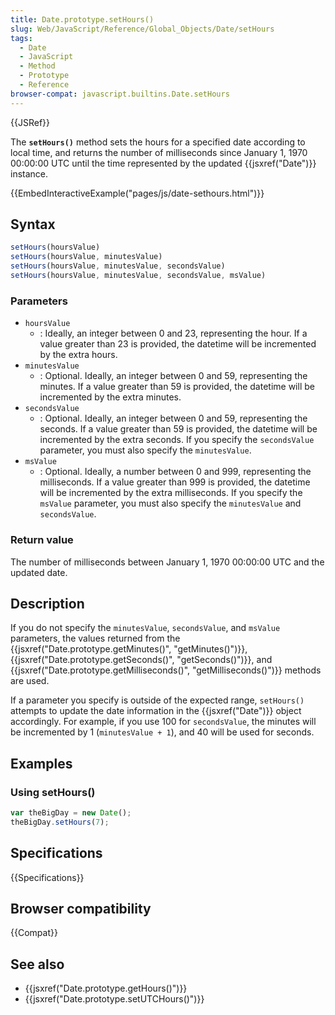```yaml
---
title: Date.prototype.setHours()
slug: Web/JavaScript/Reference/Global_Objects/Date/setHours
tags:
  - Date
  - JavaScript
  - Method
  - Prototype
  - Reference
browser-compat: javascript.builtins.Date.setHours
---
```

{{JSRef}}

The **`setHours()`** method sets the hours for a specified date according to
local time, and returns the number of milliseconds since January 1, 1970
00:00:00 UTC until the time represented by the updated {{jsxref("Date")}}
instance.

{{EmbedInteractiveExample("pages/js/date-sethours.html")}}

## Syntax

```js
setHours(hoursValue)
setHours(hoursValue, minutesValue)
setHours(hoursValue, minutesValue, secondsValue)
setHours(hoursValue, minutesValue, secondsValue, msValue)
```

### Parameters

- `hoursValue`
  - : Ideally, an integer between 0 and 23, representing the hour. If a value
    greater than 23 is provided, the datetime will be incremented by the extra
    hours.
- `minutesValue`
  - : Optional. Ideally, an integer between 0 and 59, representing the minutes.
    If a value greater than 59 is provided, the datetime will be incremented by
    the extra minutes.
- `secondsValue`
  - : Optional. Ideally, an integer between 0 and 59, representing the seconds.
    If a value greater than 59 is provided, the datetime will be incremented by
    the extra seconds. If you specify the `secondsValue` parameter, you must
    also specify the `minutesValue`.
- `msValue`
  - : Optional. Ideally, a number between 0 and 999, representing the
    milliseconds. If a value greater than 999 is provided, the datetime will be
    incremented by the extra milliseconds. If you specify the `msValue`
    parameter, you must also specify the `minutesValue` and `secondsValue`.

### Return value

The number of milliseconds between January 1, 1970 00:00:00 UTC and the updated
date.

## Description

If you do not specify the `minutesValue`, `secondsValue`, and `msValue`
parameters, the values returned from the
{{jsxref("Date.prototype.getMinutes()", "getMinutes()")}},
{{jsxref("Date.prototype.getSeconds()", "getSeconds()")}},
and
{{jsxref("Date.prototype.getMilliseconds()", "getMilliseconds()")}}
methods are used.

If a parameter you specify is outside of the expected range, `setHours()`
attempts to update the date information in the {{jsxref("Date")}} object
accordingly. For example, if you use 100 for `secondsValue`, the minutes will be
incremented by 1 (`minutesValue + 1`), and 40 will be used for seconds.

## Examples

### Using setHours()

```js
var theBigDay = new Date();
theBigDay.setHours(7);
```

## Specifications

{{Specifications}}

## Browser compatibility

{{Compat}}

## See also

- {{jsxref("Date.prototype.getHours()")}}
- {{jsxref("Date.prototype.setUTCHours()")}}
